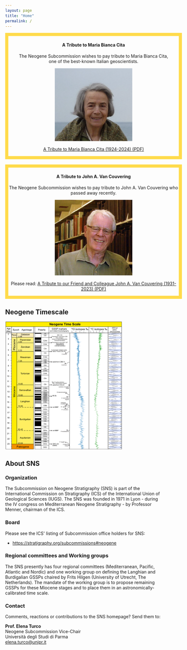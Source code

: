 ```yaml
---
layout: page
title: "Home"
permalink: /
---
```


<div style="text-align:center;">
    <div style="border:solid 10px #FFDB4B; width:550px;">
        <h4>A Tribute to Maria Bianca Cita</h4>
        <p>The Neogene Subcommission wishes to pay tribute to Maria Bianca Cita,<br />one of the best-known Italian geoscientists.</p>
        <img src="files/TributeMariaBiancaCita.png" alt="Maria Bianca Cita" style="width:250px;" />
        <p><a href="files/TributeMariaBiancaCita.pdf">A Tribute to Maria Bianca Cita (1924-2024) (PDF)</a></p>
    </div>
</div>
<br />
<div style="text-align:center;">
    <div style="border:solid 10px #FFDB4B; width:550px;">
        <h4>A Tribute to John A. Van Couvering</h4>
        <p>The Neogene Subcommission wishes to pay tribute to John A. Van Couvering who passed away recently.</p>
        <img src="files/TributeJVC.png" alt="John A Van Couvering" style="width:250px;" />
        <p>Please read: <a href="files/TributeJVC.pdf">A Tribute to our Friend and Colleague John A. Van Couvering (1931-2023) (PDF)</a></p>
    </div>
</div>

## Neogene Timescale
<a href="images/neogene-timescale.png"><img src="images/neogene-timescale.png" alt="Noegene timescale" style="width:75%" /></a>


## About SNS

### Organization
The Subcommission on Neogene Stratigraphy (SNS) is part of the International Commission on Stratigraphy (ICS) of the International Union of Geological Sciences (IUGS). The SNS was founded in 1971 in Lyon - during the IV congress on Mediterranean Neogene Stratigraphy - by Professor Menner, chairman of the ICS.

### Board
<!-- The present SNS executive consists of Kenneth Miller (Chair, Rutgers State University of New Jersey, USA), and Elena Turco (Vice-Chair, University of Parma, Italy) & Marie-Pierre Aubry (Secretary, Rutgers, State University of New Jersey).-->
Please see the ICS' listing of Subcommission office holders for SNS:

* <https://stratigraphy.org/subcommissions#neogene>


### Regional committees and Working groups
The SNS presently has four regional committees (Mediterranean, Pacific, Atlantic and Nordic) and one working group on defining the Langhian and Burdigalian GSSPs chaired by Frits Hilgen (University of Utrecht, The Netherlands). The mandate of the working group is to propose remaining GSSPs for these Miocene stages and to place them in an astronomically-calibrated time scale.

### Contact
Comments, reactions or contributions to the SNS homepage? Send them to: 

**Prof. Elena Turco**  
Neogene Subcommission Vice-Chair  
Università degli Studi di Parma  
<elena.turco@unipr.it>  